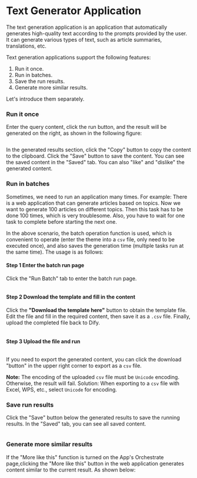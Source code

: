 # Text Generator Application

The text generation application is an application that automatically generates high-quality text according to the prompts provided by the user. It can generate various types of text, such as article summaries, translations, etc.

Text generation applications support the following features:

1. Run it once.
2. Run in batches.
3. Save the run results.
4. Generate more similar results.

Let's introduce them separately.

### Run it once

Enter the query content, click the run button, and the result will be generated on the right, as shown in the following figure:

<figure><img src="https://assets-docs.dify.ai/img/en/launch-your-webapp-quickly/200353b18e7fddb7b7eedaf1d349021c.webp" alt=""><figcaption></figcaption></figure>

In the generated results section, click the "Copy" button to copy the content to the clipboard. Click the "Save" button to save the content. You can see the saved content in the "Saved" tab. You can also "like" and "dislike" the generated content.

### Run in batches

Sometimes, we need to run an application many times. For example: There is a web application that can generate articles based on topics. Now we want to generate 100 articles on different topics. Then this task has to be done 100 times, which is very troublesome. Also, you have to wait for one task to complete before starting the next one.

In the above scenario, the batch operation function is used, which is convenient to operate (enter the theme into a `csv` file, only need to be executed once), and also saves the generation time (multiple tasks run at the same time). The usage is as follows:

#### Step 1 Enter the batch run page

Click the "Run Batch" tab to enter the batch run page.

<figure><img src="https://assets-docs.dify.ai/img/en/launch-your-webapp-quickly/dc8166acc55edeeac96e8974ff662683.webp" alt=""><figcaption></figcaption></figure>

#### Step 2 Download the template and fill in the content

Click the **"Download the template here"** button to obtain the template file. Edit the file and fill in the required content, then save it as a `.csv` file. Finally, upload the completed file back to Dify.

<figure><img src="https://assets-docs.dify.ai/img/en/launch-your-webapp-quickly/2dbbfc6fcef4e882d9bdec1de0047005.webp" alt=""><figcaption></figcaption></figure>

#### Step 3 Upload the file and run

<figure><img src="https://assets-docs.dify.ai/img/en/launch-your-webapp-quickly/eda3652b5b9f2f7fda047f44cc551a23.webp" alt=""><figcaption></figcaption></figure>

If you need to export the generated content, you can click the download "button" in the upper right corner to export as a `csv` file.

**Note:** The encoding of the uploaded `csv` file must be `Unicode` encoding. Otherwise, the result will fail. Solution: When exporting to a `csv` file with Excel, WPS, etc., select `Unicode` for encoding.

### Save run results

Click the "Save" button below the generated results to save the running results. In the "Saved" tab, you can see all saved content.

<figure><img src="https://assets-docs.dify.ai/img/en/launch-your-webapp-quickly/c6ba431cb12c09288ff05c6b9d67d233.webp" alt=""><figcaption></figcaption></figure>

### Generate more similar results

If the "More like this" function is turned on the App's Orchestrate page,clicking the "More like this" button in the web application generates content similar to the current result. As shown below:

<figure><img src="https://assets-docs.dify.ai/img/en/launch-your-webapp-quickly/bbae9c215d972d72c7cff9fe389c4f7b.webp" alt=""><figcaption></figcaption></figure>
